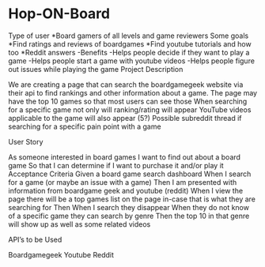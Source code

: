 # Hop-ON-Board
Type of user
    *Board gamers of all levels and game reviewers
Some goals
    *Find ratings and reviews of boardgames
    *Find youtube tutorials and how too
    *Reddit answers
-Benefits
    -Helps people decide if they want to play a game
    -Helps people start a game with youtube videos
    -Helps people figure out issues while playing the game 
Project Description

We are creating a page that can search the boardgamegeek website via their api to find rankings and other information about a game.
The page may have the top 10 games so that most users can see those
When searching for a specific game not only will ranking/rating will appear
YouTube videos applicable to the game will also appear (5?)
Possible subreddit thread if searching for a specific pain point with a game

User Story

As someone interested in board games
I want to find out about a board game
So that I can determine if I want to purchase it and/or play it
Acceptance Criteria
Given a board game search dashboard
When I search for a game (or maybe an issue with a game)
Then I am presented with information from boardgame geek and youtube (reddit)
When I view the page there will be a top games list on the page in-case that is what they are searching for
Then When I search they disappear 
When they do not know of a specific game they can search by genre
Then the top 10 in that genre will show up as well as some related videos

API’s to be Used

Boardgamegeek
Youtube
Reddit
